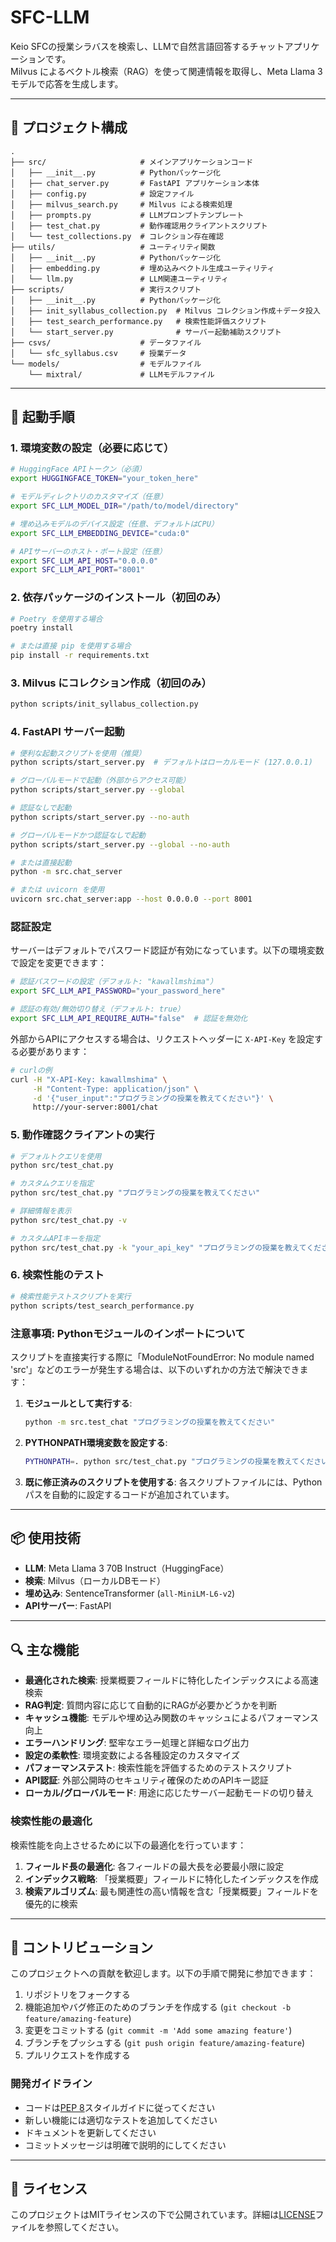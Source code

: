 # SFC-LLM

Keio SFCの授業シラバスを検索し、LLMで自然言語回答するチャットアプリケーションです。  
Milvus によるベクトル検索（RAG）を使って関連情報を取得し、Meta Llama 3 モデルで応答を生成します。

---

## 🔧 プロジェクト構成

```
.
├── src/                     # メインアプリケーションコード
│   ├── __init__.py          # Pythonパッケージ化
│   ├── chat_server.py       # FastAPI アプリケーション本体
│   ├── config.py            # 設定ファイル
│   ├── milvus_search.py     # Milvus による検索処理
│   ├── prompts.py           # LLMプロンプトテンプレート
│   ├── test_chat.py         # 動作確認用クライアントスクリプト
│   └── test_collections.py  # コレクション存在確認
├── utils/                   # ユーティリティ関数
│   ├── __init__.py          # Pythonパッケージ化
│   ├── embedding.py         # 埋め込みベクトル生成ユーティリティ
│   └── llm.py               # LLM関連ユーティリティ
├── scripts/                 # 実行スクリプト
│   ├── __init__.py          # Pythonパッケージ化
│   ├── init_syllabus_collection.py  # Milvus コレクション作成＋データ投入
│   ├── test_search_performance.py   # 検索性能評価スクリプト
│   └── start_server.py              # サーバー起動補助スクリプト
├── csvs/                    # データファイル
│   └── sfc_syllabus.csv     # 授業データ
└── models/                  # モデルファイル
    └── mixtral/             # LLMモデルファイル
```

---

## 🚀 起動手順

### 1. 環境変数の設定（必要に応じて）

```bash
# HuggingFace APIトークン（必須）
export HUGGINGFACE_TOKEN="your_token_here"

# モデルディレクトリのカスタマイズ（任意）
export SFC_LLM_MODEL_DIR="/path/to/model/directory"

# 埋め込みモデルのデバイス設定（任意、デフォルトはCPU）
export SFC_LLM_EMBEDDING_DEVICE="cuda:0"

# APIサーバーのホスト・ポート設定（任意）
export SFC_LLM_API_HOST="0.0.0.0"
export SFC_LLM_API_PORT="8001"
```

### 2. 依存パッケージのインストール（初回のみ）

```bash
# Poetry を使用する場合
poetry install

# または直接 pip を使用する場合
pip install -r requirements.txt
```

### 3. Milvus にコレクション作成（初回のみ）

```bash
python scripts/init_syllabus_collection.py
```

### 4. FastAPI サーバー起動

```bash
# 便利な起動スクリプトを使用（推奨）
python scripts/start_server.py  # デフォルトはローカルモード (127.0.0.1)

# グローバルモードで起動（外部からアクセス可能）
python scripts/start_server.py --global

# 認証なしで起動
python scripts/start_server.py --no-auth

# グローバルモードかつ認証なしで起動
python scripts/start_server.py --global --no-auth

# または直接起動
python -m src.chat_server

# または uvicorn を使用
uvicorn src.chat_server:app --host 0.0.0.0 --port 8001
```

### 認証設定

サーバーはデフォルトでパスワード認証が有効になっています。以下の環境変数で設定を変更できます：

```bash
# 認証パスワードの設定（デフォルト: "kawallmshima"）
export SFC_LLM_API_PASSWORD="your_password_here"

# 認証の有効/無効切り替え（デフォルト: true）
export SFC_LLM_API_REQUIRE_AUTH="false"  # 認証を無効化
```

外部からAPIにアクセスする場合は、リクエストヘッダーに `X-API-Key` を設定する必要があります：

```bash
# curlの例
curl -H "X-API-Key: kawallmshima" \
     -H "Content-Type: application/json" \
     -d '{"user_input":"プログラミングの授業を教えてください"}' \
     http://your-server:8001/chat
```

### 5. 動作確認クライアントの実行

```bash
# デフォルトクエリを使用
python src/test_chat.py

# カスタムクエリを指定
python src/test_chat.py "プログラミングの授業を教えてください"

# 詳細情報を表示
python src/test_chat.py -v

# カスタムAPIキーを指定
python src/test_chat.py -k "your_api_key" "プログラミングの授業を教えてください"
```

### 6. 検索性能のテスト

```bash
# 検索性能テストスクリプトを実行
python scripts/test_search_performance.py
```

### 注意事項: Pythonモジュールのインポートについて

スクリプトを直接実行する際に「ModuleNotFoundError: No module named 'src'」などのエラーが発生する場合は、以下のいずれかの方法で解決できます：

1. **モジュールとして実行する**:
   ```bash
   python -m src.test_chat "プログラミングの授業を教えてください"
   ```

2. **PYTHONPATH環境変数を設定する**:
   ```bash
   PYTHONPATH=. python src/test_chat.py "プログラミングの授業を教えてください"
   ```

3. **既に修正済みのスクリプトを使用する**:
   各スクリプトファイルには、Pythonパスを自動的に設定するコードが追加されています。

---

## 📦 使用技術

- **LLM**: Meta Llama 3 70B Instruct（HuggingFace）
- **検索**: Milvus（ローカルDBモード）
- **埋め込み**: SentenceTransformer (`all-MiniLM-L6-v2`)
- **APIサーバー**: FastAPI

---

## 🔍 主な機能

- **最適化された検索**: 授業概要フィールドに特化したインデックスによる高速検索
- **RAG判定**: 質問内容に応じて自動的にRAGが必要かどうかを判断
- **キャッシュ機能**: モデルや埋め込み関数のキャッシュによるパフォーマンス向上
- **エラーハンドリング**: 堅牢なエラー処理と詳細なログ出力
- **設定の柔軟性**: 環境変数による各種設定のカスタマイズ
- **パフォーマンステスト**: 検索性能を評価するためのテストスクリプト
- **API認証**: 外部公開時のセキュリティ確保のためのAPIキー認証
- **ローカル/グローバルモード**: 用途に応じたサーバー起動モードの切り替え

### 検索性能の最適化

検索性能を向上させるために以下の最適化を行っています：

1. **フィールド長の最適化**: 各フィールドの最大長を必要最小限に設定
2. **インデックス戦略**: 「授業概要」フィールドに特化したインデックスを作成
3. **検索アルゴリズム**: 最も関連性の高い情報を含む「授業概要」フィールドを優先的に検索

---

## 🤝 コントリビューション

このプロジェクトへの貢献を歓迎します。以下の手順で開発に参加できます：

1. リポジトリをフォークする
2. 機能追加やバグ修正のためのブランチを作成する (`git checkout -b feature/amazing-feature`)
3. 変更をコミットする (`git commit -m 'Add some amazing feature'`)
4. ブランチをプッシュする (`git push origin feature/amazing-feature`)
5. プルリクエストを作成する

### 開発ガイドライン

- コードは[PEP 8](https://pep8.org/)スタイルガイドに従ってください
- 新しい機能には適切なテストを追加してください
- ドキュメントを更新してください
- コミットメッセージは明確で説明的にしてください

---

## 📄 ライセンス

このプロジェクトはMITライセンスの下で公開されています。詳細は[LICENSE](LICENSE)ファイルを参照してください。
